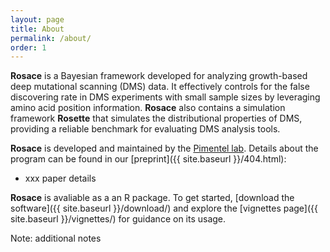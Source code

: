 ```yaml
---
layout: page
title: About
permalink: /about/
order: 1
---
```


**Rosace** is a Bayesian framework developed for analyzing growth-based deep mutational scanning (DMS) data. 
It effectively controls for the false discovering rate in DMS experiments with small sample sizes by leveraging amino acid position information. **Rosace** also contains a simulation framework **Rosette** that simulates the distributional properties of DMS, providing a reliable benchmark for evaluating DMS analysis tools.

**Rosace** is developed and maintained by the [Pimentel lab](https://pimentellab.com/). Details about the program can be found in our [preprint]({{ site.baseurl }}/404.html):

- xxx paper details

**Rosace** is avaliable as a an R package. To get started, [download the software]({{ site.baseurl }}/download/) and explore the [vignettes page]({{ site.baseurl }}/vignettes/) for guidance on its usage.

<div class="notes">
Note: additional notes
</div>

